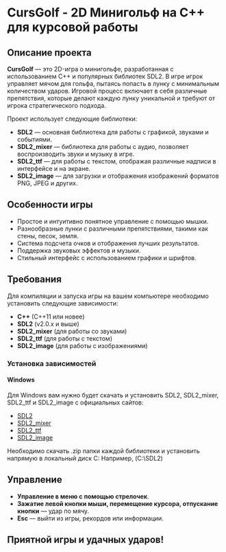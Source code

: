 # CursGolf - 2D Минигольф на C++ для курсовой работы

## Описание проекта

**CursGolf** — это 2D-игра о минигольфе, разработанная с использованием C++ и популярных библиотек SDL2. В игре игрок управляет мячом для гольфа, пытаясь попасть в лунку с минимальным количеством ударов. Игровой процесс включает в себя различные препятствия, которые делают каждую лунку уникальной и требуют от игрока стратегического подхода.

Проект использует следующие библиотеки:

- **SDL2** — основная библиотека для работы с графикой, звуками и событиями.
- **SDL2_mixer** — библиотека для работы с аудио, позволяет воспроизводить звуки и музыку в игре.
- **SDL2_ttf** — для работы с текстом, отображая различные надписи в интерфейсе и на экране.
- **SDL2_image** — для загрузки и отображения изображений форматов PNG, JPEG и других.

## Особенности игры

- Простое и интуитивно понятное управление с помощью мышки.
- Разнообразные лунки с различными препятствиями, такими как стены, песок, земля.
- Система подсчета очков и отображения лучших результатов.
- Поддержка звуковых эффектов и музыки.
- Стильный интерфейс с использованием графики и шрифтов.

## Требования

Для компиляции и запуска игры на вашем компьютере необходимо установить следующие зависимости:

- **C++** (C++11 или новее)
- **SDL2** (v2.0.x и выше)
- **SDL2_mixer** (для работы со звуками)
- **SDL2_ttf** (для работы с текстом)
- **SDL2_image** (для работы с изображениями)

### Установка зависимостей

#### Windows

Для Windows вам нужно будет скачать и установить SDL2, SDL2_mixer, SDL2_ttf и SDL2_image с официальных сайтов:

- [SDL2](https://github.com/libsdl-org/SDL/releases/tag/release-2.30.11)
- [SDL2_mixer](https://github.com/libsdl-org/SDL_mixer/releases)
- [SDL2_ttf](https://github.com/libsdl-org/SDL_ttf/releases)
- [SDL2_image](https://github.com/libsdl-org/SDL_image/releases)

Необходимо скачать .zip папки каждой библиотеки и установить напрямую в локальный диск C: Например, (C:\SDL2)

## Управление
- **Управление в меню с помощью стрелочек**.
- **Зажатие левой кнопки мыши, перемещение курсора, отпускание кнопки** — удар по мячу.
- **Esc** — выйти из игры, рекордов или информации.

## Приятной игры и удачных ударов!
